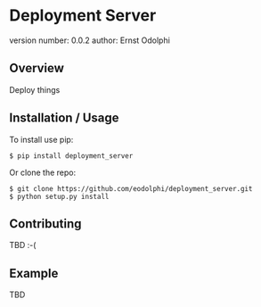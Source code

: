 Deployment Server
===============================

version number: 0.0.2
author: Ernst Odolphi

Overview
--------

Deploy things

Installation / Usage
--------------------

To install use pip:

    $ pip install deployment_server


Or clone the repo:

    $ git clone https://github.com/eodolphi/deployment_server.git
    $ python setup.py install
    
Contributing
------------

TBD :-(

Example
-------

TBD
